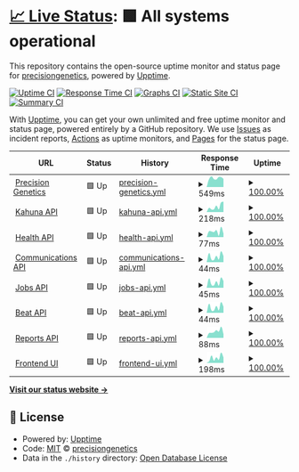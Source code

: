 # [📈 Live Status](https://precisiongenetics.github.io/status-page): <!--live status--> **🟩 All systems operational**

This repository contains the open-source uptime monitor and status page for [precisiongenetics](https://precisiongenetics.github.io/status-page), powered by [Upptime](https://github.com/upptime/upptime).

[![Uptime CI](https://github.com/precisiongenetics/status-page/workflows/Uptime%20CI/badge.svg)](https://github.com/precisiongenetics/status-page/actions?query=workflow%3A%22Uptime+CI%22)
[![Response Time CI](https://github.com/precisiongenetics/status-page/workflows/Response%20Time%20CI/badge.svg)](https://github.com/precisiongenetics/status-page/actions?query=workflow%3A%22Response+Time+CI%22)
[![Graphs CI](https://github.com/precisiongenetics/status-page/workflows/Graphs%20CI/badge.svg)](https://github.com/precisiongenetics/status-page/actions?query=workflow%3A%22Graphs+CI%22)
[![Static Site CI](https://github.com/precisiongenetics/status-page/workflows/Static%20Site%20CI/badge.svg)](https://github.com/precisiongenetics/status-page/actions?query=workflow%3A%22Static+Site+CI%22)
[![Summary CI](https://github.com/precisiongenetics/status-page/workflows/Summary%20CI/badge.svg)](https://github.com/precisiongenetics/status-page/actions?query=workflow%3A%22Summary+CI%22)

With [Upptime](https://upptime.js.org), you can get your own unlimited and free uptime monitor and status page, powered entirely by a GitHub repository. We use [Issues](https://github.com/precisiongenetics/status-page/issues) as incident reports, [Actions](https://github.com/precisiongenetics/status-page/actions) as uptime monitors, and [Pages](https://precisiongenetics.github.io/status-page) for the status page.

<!--start: status pages-->
<!-- This summary is generated by Upptime (https://github.com/upptime/upptime) -->
<!-- Do not edit this manually, your changes will be overwritten -->
<!-- prettier-ignore -->
| URL | Status | History | Response Time | Uptime |
| --- | ------ | ------- | ------------- | ------ |
| <img alt="" src="https://icons.duckduckgo.com/ip3/www.precisiongenetics.com.ico" height="13"> [Precision Genetics](https://www.precisiongenetics.com) | 🟩 Up | [precision-genetics.yml](https://github.com/precisiongenetics/status-page/commits/HEAD/history/precision-genetics.yml) | <details><summary><img alt="Response time graph" src="./graphs/precision-genetics/response-time-week.png" height="20"> 549ms</summary><br><a href="https://status.precisiongenetics.com/history/precision-genetics"><img alt="Response time 678" src="https://img.shields.io/endpoint?url=https%3A%2F%2Fraw.githubusercontent.com%2Fprecisiongenetics%2Fstatus-page%2FHEAD%2Fapi%2Fprecision-genetics%2Fresponse-time.json"></a><br><a href="https://status.precisiongenetics.com/history/precision-genetics"><img alt="24-hour response time 508" src="https://img.shields.io/endpoint?url=https%3A%2F%2Fraw.githubusercontent.com%2Fprecisiongenetics%2Fstatus-page%2FHEAD%2Fapi%2Fprecision-genetics%2Fresponse-time-day.json"></a><br><a href="https://status.precisiongenetics.com/history/precision-genetics"><img alt="7-day response time 549" src="https://img.shields.io/endpoint?url=https%3A%2F%2Fraw.githubusercontent.com%2Fprecisiongenetics%2Fstatus-page%2FHEAD%2Fapi%2Fprecision-genetics%2Fresponse-time-week.json"></a><br><a href="https://status.precisiongenetics.com/history/precision-genetics"><img alt="30-day response time 501" src="https://img.shields.io/endpoint?url=https%3A%2F%2Fraw.githubusercontent.com%2Fprecisiongenetics%2Fstatus-page%2FHEAD%2Fapi%2Fprecision-genetics%2Fresponse-time-month.json"></a><br><a href="https://status.precisiongenetics.com/history/precision-genetics"><img alt="1-year response time 678" src="https://img.shields.io/endpoint?url=https%3A%2F%2Fraw.githubusercontent.com%2Fprecisiongenetics%2Fstatus-page%2FHEAD%2Fapi%2Fprecision-genetics%2Fresponse-time-year.json"></a></details> | <details><summary><a href="https://status.precisiongenetics.com/history/precision-genetics">100.00%</a></summary><a href="https://status.precisiongenetics.com/history/precision-genetics"><img alt="All-time uptime 99.99%" src="https://img.shields.io/endpoint?url=https%3A%2F%2Fraw.githubusercontent.com%2Fprecisiongenetics%2Fstatus-page%2FHEAD%2Fapi%2Fprecision-genetics%2Fuptime.json"></a><br><a href="https://status.precisiongenetics.com/history/precision-genetics"><img alt="24-hour uptime 100.00%" src="https://img.shields.io/endpoint?url=https%3A%2F%2Fraw.githubusercontent.com%2Fprecisiongenetics%2Fstatus-page%2FHEAD%2Fapi%2Fprecision-genetics%2Fuptime-day.json"></a><br><a href="https://status.precisiongenetics.com/history/precision-genetics"><img alt="7-day uptime 100.00%" src="https://img.shields.io/endpoint?url=https%3A%2F%2Fraw.githubusercontent.com%2Fprecisiongenetics%2Fstatus-page%2FHEAD%2Fapi%2Fprecision-genetics%2Fuptime-week.json"></a><br><a href="https://status.precisiongenetics.com/history/precision-genetics"><img alt="30-day uptime 100.00%" src="https://img.shields.io/endpoint?url=https%3A%2F%2Fraw.githubusercontent.com%2Fprecisiongenetics%2Fstatus-page%2FHEAD%2Fapi%2Fprecision-genetics%2Fuptime-month.json"></a><br><a href="https://status.precisiongenetics.com/history/precision-genetics"><img alt="1-year uptime 99.99%" src="https://img.shields.io/endpoint?url=https%3A%2F%2Fraw.githubusercontent.com%2Fprecisiongenetics%2Fstatus-page%2FHEAD%2Fapi%2Fprecision-genetics%2Fuptime-year.json"></a></details>
| <img alt="" src="https://icons.duckduckgo.com/ip3/api.precisiongenetics.com.ico" height="13"> [Kahuna API](https://api.precisiongenetics.com/kahuna/v1/status) | 🟩 Up | [kahuna-api.yml](https://github.com/precisiongenetics/status-page/commits/HEAD/history/kahuna-api.yml) | <details><summary><img alt="Response time graph" src="./graphs/kahuna-api/response-time-week.png" height="20"> 218ms</summary><br><a href="https://status.precisiongenetics.com/history/kahuna-api"><img alt="Response time 246" src="https://img.shields.io/endpoint?url=https%3A%2F%2Fraw.githubusercontent.com%2Fprecisiongenetics%2Fstatus-page%2FHEAD%2Fapi%2Fkahuna-api%2Fresponse-time.json"></a><br><a href="https://status.precisiongenetics.com/history/kahuna-api"><img alt="24-hour response time 420" src="https://img.shields.io/endpoint?url=https%3A%2F%2Fraw.githubusercontent.com%2Fprecisiongenetics%2Fstatus-page%2FHEAD%2Fapi%2Fkahuna-api%2Fresponse-time-day.json"></a><br><a href="https://status.precisiongenetics.com/history/kahuna-api"><img alt="7-day response time 218" src="https://img.shields.io/endpoint?url=https%3A%2F%2Fraw.githubusercontent.com%2Fprecisiongenetics%2Fstatus-page%2FHEAD%2Fapi%2Fkahuna-api%2Fresponse-time-week.json"></a><br><a href="https://status.precisiongenetics.com/history/kahuna-api"><img alt="30-day response time 243" src="https://img.shields.io/endpoint?url=https%3A%2F%2Fraw.githubusercontent.com%2Fprecisiongenetics%2Fstatus-page%2FHEAD%2Fapi%2Fkahuna-api%2Fresponse-time-month.json"></a><br><a href="https://status.precisiongenetics.com/history/kahuna-api"><img alt="1-year response time 246" src="https://img.shields.io/endpoint?url=https%3A%2F%2Fraw.githubusercontent.com%2Fprecisiongenetics%2Fstatus-page%2FHEAD%2Fapi%2Fkahuna-api%2Fresponse-time-year.json"></a></details> | <details><summary><a href="https://status.precisiongenetics.com/history/kahuna-api">100.00%</a></summary><a href="https://status.precisiongenetics.com/history/kahuna-api"><img alt="All-time uptime 99.92%" src="https://img.shields.io/endpoint?url=https%3A%2F%2Fraw.githubusercontent.com%2Fprecisiongenetics%2Fstatus-page%2FHEAD%2Fapi%2Fkahuna-api%2Fuptime.json"></a><br><a href="https://status.precisiongenetics.com/history/kahuna-api"><img alt="24-hour uptime 100.00%" src="https://img.shields.io/endpoint?url=https%3A%2F%2Fraw.githubusercontent.com%2Fprecisiongenetics%2Fstatus-page%2FHEAD%2Fapi%2Fkahuna-api%2Fuptime-day.json"></a><br><a href="https://status.precisiongenetics.com/history/kahuna-api"><img alt="7-day uptime 100.00%" src="https://img.shields.io/endpoint?url=https%3A%2F%2Fraw.githubusercontent.com%2Fprecisiongenetics%2Fstatus-page%2FHEAD%2Fapi%2Fkahuna-api%2Fuptime-week.json"></a><br><a href="https://status.precisiongenetics.com/history/kahuna-api"><img alt="30-day uptime 99.76%" src="https://img.shields.io/endpoint?url=https%3A%2F%2Fraw.githubusercontent.com%2Fprecisiongenetics%2Fstatus-page%2FHEAD%2Fapi%2Fkahuna-api%2Fuptime-month.json"></a><br><a href="https://status.precisiongenetics.com/history/kahuna-api"><img alt="1-year uptime 99.92%" src="https://img.shields.io/endpoint?url=https%3A%2F%2Fraw.githubusercontent.com%2Fprecisiongenetics%2Fstatus-page%2FHEAD%2Fapi%2Fkahuna-api%2Fuptime-year.json"></a></details>
| <img alt="" src="https://icons.duckduckgo.com/ip3/api.precisiongenetics.com.ico" height="13"> [Health API](https://api.precisiongenetics.com/health/v1/status) | 🟩 Up | [health-api.yml](https://github.com/precisiongenetics/status-page/commits/HEAD/history/health-api.yml) | <details><summary><img alt="Response time graph" src="./graphs/health-api/response-time-week.png" height="20"> 77ms</summary><br><a href="https://status.precisiongenetics.com/history/health-api"><img alt="Response time 67" src="https://img.shields.io/endpoint?url=https%3A%2F%2Fraw.githubusercontent.com%2Fprecisiongenetics%2Fstatus-page%2FHEAD%2Fapi%2Fhealth-api%2Fresponse-time.json"></a><br><a href="https://status.precisiongenetics.com/history/health-api"><img alt="24-hour response time 48" src="https://img.shields.io/endpoint?url=https%3A%2F%2Fraw.githubusercontent.com%2Fprecisiongenetics%2Fstatus-page%2FHEAD%2Fapi%2Fhealth-api%2Fresponse-time-day.json"></a><br><a href="https://status.precisiongenetics.com/history/health-api"><img alt="7-day response time 77" src="https://img.shields.io/endpoint?url=https%3A%2F%2Fraw.githubusercontent.com%2Fprecisiongenetics%2Fstatus-page%2FHEAD%2Fapi%2Fhealth-api%2Fresponse-time-week.json"></a><br><a href="https://status.precisiongenetics.com/history/health-api"><img alt="30-day response time 78" src="https://img.shields.io/endpoint?url=https%3A%2F%2Fraw.githubusercontent.com%2Fprecisiongenetics%2Fstatus-page%2FHEAD%2Fapi%2Fhealth-api%2Fresponse-time-month.json"></a><br><a href="https://status.precisiongenetics.com/history/health-api"><img alt="1-year response time 67" src="https://img.shields.io/endpoint?url=https%3A%2F%2Fraw.githubusercontent.com%2Fprecisiongenetics%2Fstatus-page%2FHEAD%2Fapi%2Fhealth-api%2Fresponse-time-year.json"></a></details> | <details><summary><a href="https://status.precisiongenetics.com/history/health-api">100.00%</a></summary><a href="https://status.precisiongenetics.com/history/health-api"><img alt="All-time uptime 99.90%" src="https://img.shields.io/endpoint?url=https%3A%2F%2Fraw.githubusercontent.com%2Fprecisiongenetics%2Fstatus-page%2FHEAD%2Fapi%2Fhealth-api%2Fuptime.json"></a><br><a href="https://status.precisiongenetics.com/history/health-api"><img alt="24-hour uptime 100.00%" src="https://img.shields.io/endpoint?url=https%3A%2F%2Fraw.githubusercontent.com%2Fprecisiongenetics%2Fstatus-page%2FHEAD%2Fapi%2Fhealth-api%2Fuptime-day.json"></a><br><a href="https://status.precisiongenetics.com/history/health-api"><img alt="7-day uptime 100.00%" src="https://img.shields.io/endpoint?url=https%3A%2F%2Fraw.githubusercontent.com%2Fprecisiongenetics%2Fstatus-page%2FHEAD%2Fapi%2Fhealth-api%2Fuptime-week.json"></a><br><a href="https://status.precisiongenetics.com/history/health-api"><img alt="30-day uptime 99.76%" src="https://img.shields.io/endpoint?url=https%3A%2F%2Fraw.githubusercontent.com%2Fprecisiongenetics%2Fstatus-page%2FHEAD%2Fapi%2Fhealth-api%2Fuptime-month.json"></a><br><a href="https://status.precisiongenetics.com/history/health-api"><img alt="1-year uptime 99.90%" src="https://img.shields.io/endpoint?url=https%3A%2F%2Fraw.githubusercontent.com%2Fprecisiongenetics%2Fstatus-page%2FHEAD%2Fapi%2Fhealth-api%2Fuptime-year.json"></a></details>
| <img alt="" src="https://icons.duckduckgo.com/ip3/api.precisiongenetics.com.ico" height="13"> [Communications API](https://api.precisiongenetics.com/email/v1/status) | 🟩 Up | [communications-api.yml](https://github.com/precisiongenetics/status-page/commits/HEAD/history/communications-api.yml) | <details><summary><img alt="Response time graph" src="./graphs/communications-api/response-time-week.png" height="20"> 44ms</summary><br><a href="https://status.precisiongenetics.com/history/communications-api"><img alt="Response time 67" src="https://img.shields.io/endpoint?url=https%3A%2F%2Fraw.githubusercontent.com%2Fprecisiongenetics%2Fstatus-page%2FHEAD%2Fapi%2Fcommunications-api%2Fresponse-time.json"></a><br><a href="https://status.precisiongenetics.com/history/communications-api"><img alt="24-hour response time 48" src="https://img.shields.io/endpoint?url=https%3A%2F%2Fraw.githubusercontent.com%2Fprecisiongenetics%2Fstatus-page%2FHEAD%2Fapi%2Fcommunications-api%2Fresponse-time-day.json"></a><br><a href="https://status.precisiongenetics.com/history/communications-api"><img alt="7-day response time 44" src="https://img.shields.io/endpoint?url=https%3A%2F%2Fraw.githubusercontent.com%2Fprecisiongenetics%2Fstatus-page%2FHEAD%2Fapi%2Fcommunications-api%2Fresponse-time-week.json"></a><br><a href="https://status.precisiongenetics.com/history/communications-api"><img alt="30-day response time 70" src="https://img.shields.io/endpoint?url=https%3A%2F%2Fraw.githubusercontent.com%2Fprecisiongenetics%2Fstatus-page%2FHEAD%2Fapi%2Fcommunications-api%2Fresponse-time-month.json"></a><br><a href="https://status.precisiongenetics.com/history/communications-api"><img alt="1-year response time 67" src="https://img.shields.io/endpoint?url=https%3A%2F%2Fraw.githubusercontent.com%2Fprecisiongenetics%2Fstatus-page%2FHEAD%2Fapi%2Fcommunications-api%2Fresponse-time-year.json"></a></details> | <details><summary><a href="https://status.precisiongenetics.com/history/communications-api">100.00%</a></summary><a href="https://status.precisiongenetics.com/history/communications-api"><img alt="All-time uptime 99.92%" src="https://img.shields.io/endpoint?url=https%3A%2F%2Fraw.githubusercontent.com%2Fprecisiongenetics%2Fstatus-page%2FHEAD%2Fapi%2Fcommunications-api%2Fuptime.json"></a><br><a href="https://status.precisiongenetics.com/history/communications-api"><img alt="24-hour uptime 100.00%" src="https://img.shields.io/endpoint?url=https%3A%2F%2Fraw.githubusercontent.com%2Fprecisiongenetics%2Fstatus-page%2FHEAD%2Fapi%2Fcommunications-api%2Fuptime-day.json"></a><br><a href="https://status.precisiongenetics.com/history/communications-api"><img alt="7-day uptime 100.00%" src="https://img.shields.io/endpoint?url=https%3A%2F%2Fraw.githubusercontent.com%2Fprecisiongenetics%2Fstatus-page%2FHEAD%2Fapi%2Fcommunications-api%2Fuptime-week.json"></a><br><a href="https://status.precisiongenetics.com/history/communications-api"><img alt="30-day uptime 99.76%" src="https://img.shields.io/endpoint?url=https%3A%2F%2Fraw.githubusercontent.com%2Fprecisiongenetics%2Fstatus-page%2FHEAD%2Fapi%2Fcommunications-api%2Fuptime-month.json"></a><br><a href="https://status.precisiongenetics.com/history/communications-api"><img alt="1-year uptime 99.92%" src="https://img.shields.io/endpoint?url=https%3A%2F%2Fraw.githubusercontent.com%2Fprecisiongenetics%2Fstatus-page%2FHEAD%2Fapi%2Fcommunications-api%2Fuptime-year.json"></a></details>
| <img alt="" src="https://icons.duckduckgo.com/ip3/api.precisiongenetics.com.ico" height="13"> [Jobs API](https://api.precisiongenetics.com/jobs/v1/status) | 🟩 Up | [jobs-api.yml](https://github.com/precisiongenetics/status-page/commits/HEAD/history/jobs-api.yml) | <details><summary><img alt="Response time graph" src="./graphs/jobs-api/response-time-week.png" height="20"> 45ms</summary><br><a href="https://status.precisiongenetics.com/history/jobs-api"><img alt="Response time 63" src="https://img.shields.io/endpoint?url=https%3A%2F%2Fraw.githubusercontent.com%2Fprecisiongenetics%2Fstatus-page%2FHEAD%2Fapi%2Fjobs-api%2Fresponse-time.json"></a><br><a href="https://status.precisiongenetics.com/history/jobs-api"><img alt="24-hour response time 53" src="https://img.shields.io/endpoint?url=https%3A%2F%2Fraw.githubusercontent.com%2Fprecisiongenetics%2Fstatus-page%2FHEAD%2Fapi%2Fjobs-api%2Fresponse-time-day.json"></a><br><a href="https://status.precisiongenetics.com/history/jobs-api"><img alt="7-day response time 45" src="https://img.shields.io/endpoint?url=https%3A%2F%2Fraw.githubusercontent.com%2Fprecisiongenetics%2Fstatus-page%2FHEAD%2Fapi%2Fjobs-api%2Fresponse-time-week.json"></a><br><a href="https://status.precisiongenetics.com/history/jobs-api"><img alt="30-day response time 69" src="https://img.shields.io/endpoint?url=https%3A%2F%2Fraw.githubusercontent.com%2Fprecisiongenetics%2Fstatus-page%2FHEAD%2Fapi%2Fjobs-api%2Fresponse-time-month.json"></a><br><a href="https://status.precisiongenetics.com/history/jobs-api"><img alt="1-year response time 63" src="https://img.shields.io/endpoint?url=https%3A%2F%2Fraw.githubusercontent.com%2Fprecisiongenetics%2Fstatus-page%2FHEAD%2Fapi%2Fjobs-api%2Fresponse-time-year.json"></a></details> | <details><summary><a href="https://status.precisiongenetics.com/history/jobs-api">100.00%</a></summary><a href="https://status.precisiongenetics.com/history/jobs-api"><img alt="All-time uptime 99.92%" src="https://img.shields.io/endpoint?url=https%3A%2F%2Fraw.githubusercontent.com%2Fprecisiongenetics%2Fstatus-page%2FHEAD%2Fapi%2Fjobs-api%2Fuptime.json"></a><br><a href="https://status.precisiongenetics.com/history/jobs-api"><img alt="24-hour uptime 100.00%" src="https://img.shields.io/endpoint?url=https%3A%2F%2Fraw.githubusercontent.com%2Fprecisiongenetics%2Fstatus-page%2FHEAD%2Fapi%2Fjobs-api%2Fuptime-day.json"></a><br><a href="https://status.precisiongenetics.com/history/jobs-api"><img alt="7-day uptime 100.00%" src="https://img.shields.io/endpoint?url=https%3A%2F%2Fraw.githubusercontent.com%2Fprecisiongenetics%2Fstatus-page%2FHEAD%2Fapi%2Fjobs-api%2Fuptime-week.json"></a><br><a href="https://status.precisiongenetics.com/history/jobs-api"><img alt="30-day uptime 99.76%" src="https://img.shields.io/endpoint?url=https%3A%2F%2Fraw.githubusercontent.com%2Fprecisiongenetics%2Fstatus-page%2FHEAD%2Fapi%2Fjobs-api%2Fuptime-month.json"></a><br><a href="https://status.precisiongenetics.com/history/jobs-api"><img alt="1-year uptime 99.92%" src="https://img.shields.io/endpoint?url=https%3A%2F%2Fraw.githubusercontent.com%2Fprecisiongenetics%2Fstatus-page%2FHEAD%2Fapi%2Fjobs-api%2Fuptime-year.json"></a></details>
| <img alt="" src="https://icons.duckduckgo.com/ip3/api.precisiongenetics.com.ico" height="13"> [Beat API](https://api.precisiongenetics.com/beat/v1/status) | 🟩 Up | [beat-api.yml](https://github.com/precisiongenetics/status-page/commits/HEAD/history/beat-api.yml) | <details><summary><img alt="Response time graph" src="./graphs/beat-api/response-time-week.png" height="20"> 44ms</summary><br><a href="https://status.precisiongenetics.com/history/beat-api"><img alt="Response time 61" src="https://img.shields.io/endpoint?url=https%3A%2F%2Fraw.githubusercontent.com%2Fprecisiongenetics%2Fstatus-page%2FHEAD%2Fapi%2Fbeat-api%2Fresponse-time.json"></a><br><a href="https://status.precisiongenetics.com/history/beat-api"><img alt="24-hour response time 48" src="https://img.shields.io/endpoint?url=https%3A%2F%2Fraw.githubusercontent.com%2Fprecisiongenetics%2Fstatus-page%2FHEAD%2Fapi%2Fbeat-api%2Fresponse-time-day.json"></a><br><a href="https://status.precisiongenetics.com/history/beat-api"><img alt="7-day response time 44" src="https://img.shields.io/endpoint?url=https%3A%2F%2Fraw.githubusercontent.com%2Fprecisiongenetics%2Fstatus-page%2FHEAD%2Fapi%2Fbeat-api%2Fresponse-time-week.json"></a><br><a href="https://status.precisiongenetics.com/history/beat-api"><img alt="30-day response time 68" src="https://img.shields.io/endpoint?url=https%3A%2F%2Fraw.githubusercontent.com%2Fprecisiongenetics%2Fstatus-page%2FHEAD%2Fapi%2Fbeat-api%2Fresponse-time-month.json"></a><br><a href="https://status.precisiongenetics.com/history/beat-api"><img alt="1-year response time 61" src="https://img.shields.io/endpoint?url=https%3A%2F%2Fraw.githubusercontent.com%2Fprecisiongenetics%2Fstatus-page%2FHEAD%2Fapi%2Fbeat-api%2Fresponse-time-year.json"></a></details> | <details><summary><a href="https://status.precisiongenetics.com/history/beat-api">100.00%</a></summary><a href="https://status.precisiongenetics.com/history/beat-api"><img alt="All-time uptime 99.92%" src="https://img.shields.io/endpoint?url=https%3A%2F%2Fraw.githubusercontent.com%2Fprecisiongenetics%2Fstatus-page%2FHEAD%2Fapi%2Fbeat-api%2Fuptime.json"></a><br><a href="https://status.precisiongenetics.com/history/beat-api"><img alt="24-hour uptime 100.00%" src="https://img.shields.io/endpoint?url=https%3A%2F%2Fraw.githubusercontent.com%2Fprecisiongenetics%2Fstatus-page%2FHEAD%2Fapi%2Fbeat-api%2Fuptime-day.json"></a><br><a href="https://status.precisiongenetics.com/history/beat-api"><img alt="7-day uptime 100.00%" src="https://img.shields.io/endpoint?url=https%3A%2F%2Fraw.githubusercontent.com%2Fprecisiongenetics%2Fstatus-page%2FHEAD%2Fapi%2Fbeat-api%2Fuptime-week.json"></a><br><a href="https://status.precisiongenetics.com/history/beat-api"><img alt="30-day uptime 99.76%" src="https://img.shields.io/endpoint?url=https%3A%2F%2Fraw.githubusercontent.com%2Fprecisiongenetics%2Fstatus-page%2FHEAD%2Fapi%2Fbeat-api%2Fuptime-month.json"></a><br><a href="https://status.precisiongenetics.com/history/beat-api"><img alt="1-year uptime 99.92%" src="https://img.shields.io/endpoint?url=https%3A%2F%2Fraw.githubusercontent.com%2Fprecisiongenetics%2Fstatus-page%2FHEAD%2Fapi%2Fbeat-api%2Fuptime-year.json"></a></details>
| <img alt="" src="https://icons.duckduckgo.com/ip3/api.precisiongenetics.com.ico" height="13"> [Reports API](https://api.precisiongenetics.com/reports/v1/status) | 🟩 Up | [reports-api.yml](https://github.com/precisiongenetics/status-page/commits/HEAD/history/reports-api.yml) | <details><summary><img alt="Response time graph" src="./graphs/reports-api/response-time-week.png" height="20"> 88ms</summary><br><a href="https://status.precisiongenetics.com/history/reports-api"><img alt="Response time 71" src="https://img.shields.io/endpoint?url=https%3A%2F%2Fraw.githubusercontent.com%2Fprecisiongenetics%2Fstatus-page%2FHEAD%2Fapi%2Freports-api%2Fresponse-time.json"></a><br><a href="https://status.precisiongenetics.com/history/reports-api"><img alt="24-hour response time 49" src="https://img.shields.io/endpoint?url=https%3A%2F%2Fraw.githubusercontent.com%2Fprecisiongenetics%2Fstatus-page%2FHEAD%2Fapi%2Freports-api%2Fresponse-time-day.json"></a><br><a href="https://status.precisiongenetics.com/history/reports-api"><img alt="7-day response time 88" src="https://img.shields.io/endpoint?url=https%3A%2F%2Fraw.githubusercontent.com%2Fprecisiongenetics%2Fstatus-page%2FHEAD%2Fapi%2Freports-api%2Fresponse-time-week.json"></a><br><a href="https://status.precisiongenetics.com/history/reports-api"><img alt="30-day response time 87" src="https://img.shields.io/endpoint?url=https%3A%2F%2Fraw.githubusercontent.com%2Fprecisiongenetics%2Fstatus-page%2FHEAD%2Fapi%2Freports-api%2Fresponse-time-month.json"></a><br><a href="https://status.precisiongenetics.com/history/reports-api"><img alt="1-year response time 71" src="https://img.shields.io/endpoint?url=https%3A%2F%2Fraw.githubusercontent.com%2Fprecisiongenetics%2Fstatus-page%2FHEAD%2Fapi%2Freports-api%2Fresponse-time-year.json"></a></details> | <details><summary><a href="https://status.precisiongenetics.com/history/reports-api">100.00%</a></summary><a href="https://status.precisiongenetics.com/history/reports-api"><img alt="All-time uptime 99.92%" src="https://img.shields.io/endpoint?url=https%3A%2F%2Fraw.githubusercontent.com%2Fprecisiongenetics%2Fstatus-page%2FHEAD%2Fapi%2Freports-api%2Fuptime.json"></a><br><a href="https://status.precisiongenetics.com/history/reports-api"><img alt="24-hour uptime 100.00%" src="https://img.shields.io/endpoint?url=https%3A%2F%2Fraw.githubusercontent.com%2Fprecisiongenetics%2Fstatus-page%2FHEAD%2Fapi%2Freports-api%2Fuptime-day.json"></a><br><a href="https://status.precisiongenetics.com/history/reports-api"><img alt="7-day uptime 100.00%" src="https://img.shields.io/endpoint?url=https%3A%2F%2Fraw.githubusercontent.com%2Fprecisiongenetics%2Fstatus-page%2FHEAD%2Fapi%2Freports-api%2Fuptime-week.json"></a><br><a href="https://status.precisiongenetics.com/history/reports-api"><img alt="30-day uptime 99.76%" src="https://img.shields.io/endpoint?url=https%3A%2F%2Fraw.githubusercontent.com%2Fprecisiongenetics%2Fstatus-page%2FHEAD%2Fapi%2Freports-api%2Fuptime-month.json"></a><br><a href="https://status.precisiongenetics.com/history/reports-api"><img alt="1-year uptime 99.92%" src="https://img.shields.io/endpoint?url=https%3A%2F%2Fraw.githubusercontent.com%2Fprecisiongenetics%2Fstatus-page%2FHEAD%2Fapi%2Freports-api%2Fuptime-year.json"></a></details>
| <img alt="" src="https://icons.duckduckgo.com/ip3/qrm.precisiongenetics.com.ico" height="13"> [Frontend UI](https://qrm.precisiongenetics.com/auth/login) | 🟩 Up | [frontend-ui.yml](https://github.com/precisiongenetics/status-page/commits/HEAD/history/frontend-ui.yml) | <details><summary><img alt="Response time graph" src="./graphs/frontend-ui/response-time-week.png" height="20"> 198ms</summary><br><a href="https://status.precisiongenetics.com/history/frontend-ui"><img alt="Response time 212" src="https://img.shields.io/endpoint?url=https%3A%2F%2Fraw.githubusercontent.com%2Fprecisiongenetics%2Fstatus-page%2FHEAD%2Fapi%2Ffrontend-ui%2Fresponse-time.json"></a><br><a href="https://status.precisiongenetics.com/history/frontend-ui"><img alt="24-hour response time 214" src="https://img.shields.io/endpoint?url=https%3A%2F%2Fraw.githubusercontent.com%2Fprecisiongenetics%2Fstatus-page%2FHEAD%2Fapi%2Ffrontend-ui%2Fresponse-time-day.json"></a><br><a href="https://status.precisiongenetics.com/history/frontend-ui"><img alt="7-day response time 198" src="https://img.shields.io/endpoint?url=https%3A%2F%2Fraw.githubusercontent.com%2Fprecisiongenetics%2Fstatus-page%2FHEAD%2Fapi%2Ffrontend-ui%2Fresponse-time-week.json"></a><br><a href="https://status.precisiongenetics.com/history/frontend-ui"><img alt="30-day response time 214" src="https://img.shields.io/endpoint?url=https%3A%2F%2Fraw.githubusercontent.com%2Fprecisiongenetics%2Fstatus-page%2FHEAD%2Fapi%2Ffrontend-ui%2Fresponse-time-month.json"></a><br><a href="https://status.precisiongenetics.com/history/frontend-ui"><img alt="1-year response time 212" src="https://img.shields.io/endpoint?url=https%3A%2F%2Fraw.githubusercontent.com%2Fprecisiongenetics%2Fstatus-page%2FHEAD%2Fapi%2Ffrontend-ui%2Fresponse-time-year.json"></a></details> | <details><summary><a href="https://status.precisiongenetics.com/history/frontend-ui">100.00%</a></summary><a href="https://status.precisiongenetics.com/history/frontend-ui"><img alt="All-time uptime 99.98%" src="https://img.shields.io/endpoint?url=https%3A%2F%2Fraw.githubusercontent.com%2Fprecisiongenetics%2Fstatus-page%2FHEAD%2Fapi%2Ffrontend-ui%2Fuptime.json"></a><br><a href="https://status.precisiongenetics.com/history/frontend-ui"><img alt="24-hour uptime 100.00%" src="https://img.shields.io/endpoint?url=https%3A%2F%2Fraw.githubusercontent.com%2Fprecisiongenetics%2Fstatus-page%2FHEAD%2Fapi%2Ffrontend-ui%2Fuptime-day.json"></a><br><a href="https://status.precisiongenetics.com/history/frontend-ui"><img alt="7-day uptime 100.00%" src="https://img.shields.io/endpoint?url=https%3A%2F%2Fraw.githubusercontent.com%2Fprecisiongenetics%2Fstatus-page%2FHEAD%2Fapi%2Ffrontend-ui%2Fuptime-week.json"></a><br><a href="https://status.precisiongenetics.com/history/frontend-ui"><img alt="30-day uptime 99.96%" src="https://img.shields.io/endpoint?url=https%3A%2F%2Fraw.githubusercontent.com%2Fprecisiongenetics%2Fstatus-page%2FHEAD%2Fapi%2Ffrontend-ui%2Fuptime-month.json"></a><br><a href="https://status.precisiongenetics.com/history/frontend-ui"><img alt="1-year uptime 99.98%" src="https://img.shields.io/endpoint?url=https%3A%2F%2Fraw.githubusercontent.com%2Fprecisiongenetics%2Fstatus-page%2FHEAD%2Fapi%2Ffrontend-ui%2Fuptime-year.json"></a></details>

<!--end: status pages-->

[**Visit our status website →**](https://precisiongenetics.github.io/status-page)

## 📄 License

- Powered by: [Upptime](https://github.com/upptime/upptime)
- Code: [MIT](./LICENSE) © [precisiongenetics](https://precisiongenetics.github.io/status-page)
- Data in the `./history` directory: [Open Database License](https://opendatacommons.org/licenses/odbl/1-0/)
